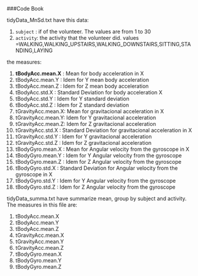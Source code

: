 ###Code Book

tidyData_MnSd.txt have this data:

1. `subject` : if of the volunteer. The values are from 1 to 30
2. `activity`: the activity that the volunteer did. values =WALKING,WALKING_UPSTAIRS,WALKING_DOWNSTAIRS,SITTING,STANDING,LAYING

the measures:

1. **tBodyAcc.mean.X**   : Mean for body acceleration in X
2. tBodyAcc.mean.Y   : Idem for Y mean body acceleration
3. tBodyAcc.mean.Z   : Idem for Z mean body acceleration
4. tBodyAcc.std.X    : Standard Deviation for body acceleration X
5. tBodyAcc.std.Y    : Idem for Y standard deviation
6. tBodyAcc.std.Z    : Idem for Z standard deviation
7. tGravityAcc.mean.X: Mean for gravitacional acceleration in X
8. tGravityAcc.mean.Y: Idem for Y gravitacional acceleration
9. tGravityAcc.mean.Z: Idem for Z gravitacional acceleration
10. tGravityAcc.std.X : Standard Deviation for gravitacional acceleration in X 
11. tGravityAcc.std.Y : Idem for Y gravitacional acceleration
12. tGravityAcc.std.Z : Idem for Z gravitacional acceleration
13. tBodyGyro.mean.X  : Mean for Angular velocity from the gyroscope in X
14. tBodyGyro.mean.Y  : Idem for Y Angular velocity from the gyroscope
15. tBodyGyro.mean.Z  : Idem for Z Angular velocity from the gyroscope
16. tBodyGyro.std.X   : Standard Deviation for Angular velocity from the gyroscope in X 
17. tBodyGyro.std.Y   : Idem for Y Angular velocity from the gyroscope
18. tBodyGyro.std.Z   : Idem for Z Angular velocity from the gyroscope
	
tidyData_summa.txt have summarize mean, group by subject and activity. The measures in this file are:
 
 1. tBodyAcc.mean.X
 2. tBodyAcc.mean.Y
 3. tBodyAcc.mean.Z
 4. tGravityAcc.mean.X
 5. tGravityAcc.mean.Y
 6. tGravityAcc.mean.Z
 7. tBodyGyro.mean.X
 8. tBodyGyro.mean.Y
 9. tBodyGyro.mean.Z